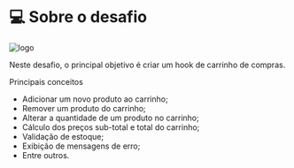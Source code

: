 # 💻 Sobre o desafio

![logo](https://user-images.githubusercontent.com/18725901/120579099-50857d80-c3fd-11eb-90b8-7903e2638574.png)

Neste desafio, o principal objetivo é criar um hook de carrinho de compras.

Principais conceitos
- Adicionar um novo produto ao carrinho;
- Remover um produto do carrinho;
- Alterar a quantidade de um produto no carrinho;
- Cálculo dos preços sub-total e total do carrinho;
- Validação de estoque;
- Exibição de mensagens de erro;
- Entre outros.

